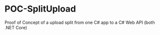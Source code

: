 # POC-SplitUpload
Proof of Concept of a upload split from one C# app to a C# Web API (both .NET Core)
